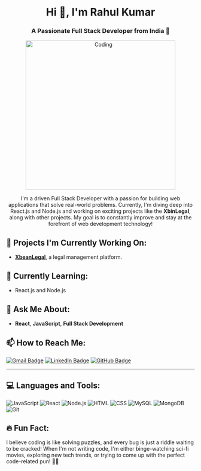 <h1 align="center">Hi 👋, I'm Rahul Kumar</h1>
<h3 align="center">A Passionate Full Stack Developer from India 🚀</h3>
<p align="center">
  <img src="https://cdn.dribbble.com/users/1162077/screenshots/3848914/programmer.gif" alt="Coding" width="400"/>
</p>
<p align="center">
   I'm a driven Full Stack Developer with a passion for building web applications that solve real-world problems. Currently, I'm diving deep into React.js and Node.js and working on exciting projects like the <strong>XbinLegal</strong>, along with other projects. My goal is to constantly improve and stay at the forefront of web development technology!
</p>

## 🔭 Projects I'm Currently Working On:
- [**XbeanLegal**](https://xbinlegal.pandoconsultants.com), a legal management platform.


## 🌱 Currently Learning:

- React.js and Node.js

## 💬 Ask Me About:

- **React**, **JavaScript**, **Full Stack Development**

## 📫 How to Reach Me:

[![Gmail Badge](https://img.shields.io/badge/-rahulvinay440@gmail.com-D14836?style=flat&logo=Gmail&logoColor=white)](mailto:rahulvinay440@gmail.com)
[![LinkedIn Badge](https://img.shields.io/badge/-rahuldevx-blue?style=flat&logo=Linkedin&logoColor=white)](https://www.linkedin.com/in/rahuldevx/)
[![GitHub Badge](https://img.shields.io/badge/-RahulDevX-181717?style=flat&logo=github&logoColor=white)](https://github.com/RahulDevX)

---

## 💻 Languages and Tools:

<p align="left">
   <img src="https://img.shields.io/badge/JavaScript-F7DF1E?style=for-the-badge&logo=javascript&logoColor=black" alt="JavaScript"/>
   <img src="https://img.shields.io/badge/React-61DAFB?style=for-the-badge&logo=react&logoColor=black" alt="React"/>
   <img src="https://img.shields.io/badge/Node.js-339933?style=for-the-badge&logo=nodedotjs&logoColor=white" alt="Node.js"/>
   <img src="https://img.shields.io/badge/HTML-E34F26?style=for-the-badge&logo=html5&logoColor=white" alt="HTML"/>
   <img src="https://img.shields.io/badge/CSS-1572B6?style=for-the-badge&logo=css3&logoColor=white" alt="CSS"/>
   <img src="https://img.shields.io/badge/MySQL-4479A1?style=for-the-badge&logo=mysql&logoColor=white" alt="MySQL"/>
   <img src="https://img.shields.io/badge/MongoDB-47A248?style=for-the-badge&logo=mongodb&logoColor=white" alt="MongoDB"/>
   <img src="https://img.shields.io/badge/Git-F05032?style=for-the-badge&logo=git&logoColor=white" alt="Git"/>
</p>




## 🔥 Fun Fact:

I believe coding is like solving puzzles, and every bug is just a riddle waiting to be cracked! When I'm not writing code, I'm either binge-watching sci-fi movies, exploring new tech trends, or trying to come up with the perfect code-related pun! 🤖💡
<!--
**RahulDevX/RahulDevX** is a ✨ _special_ ✨ repository because its `README.md` (this file) appears on your GitHub profile.

Here are some ideas to get you started:

- 🔭 I’m currently working on ...
- 🌱 I’m currently learning ...
- 👯 I’m looking to collaborate on ...
- 🤔 I’m looking for help with ...
- 💬 Ask me about ...
- 📫 How to reach me: ...
- 😄 Pronouns: ...
- ⚡ Fun fact: ...
-->
